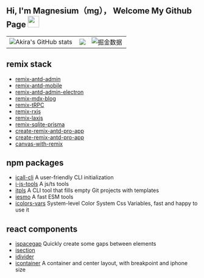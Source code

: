 ## Hi, I'm Magnesium（mg）， Welcome My Github Page <img src="https://raw.githubusercontent.com/iampavangandhi/iampavangandhi/master/gifs/Hi.gif" width="30px">


<table>
  <tr>
    <td><img src="https://github-readme-stats.vercel.app/api?username=yyong008&show_icons=true&count_private=true&theme=vue-light&hide_border=true" alt="Akira's GitHub stats" style="zoom:100%;" align="left"/></td>
     <td><div align="center"> <img src="https://github-readme-stats.vercel.app/api/top-langs/?username=yyong008&hide_title=true&hide_border=true&layout=compact&langs_count=6&text_color=000&icon_color=fff&bg_color=0,52fa5a,4dfcff,c64dff&theme=graywhite" /> </div>
    </td>
    <td><img src="https://4sdvg7tqbv.us.aircode.run/juejin?uid=3016715636836941&hide_border=true" alt="掘金数据" style="zoom:100%;" align="left"/></td>
  </tr>
</table>


## remix stack

- [remix-antd-admin](https://github.com/yyong008/remix-antd-admin)
- [remix-antd-mobile](https://github.com/yyong008/remix-antd-mobile)
- [remix-antd-admin-electron](https://github.com/yyong008/remix-antd-admin-electron)
- [remix-mdx-blog](https://github.com/yyong008/remix-mdx-blog)
- [remix-tRPC](https://github.com/yyong008/remix-trpc)
- [remix-rxjs](https://github.com/yyong008/remix-rxjs)
- [remix-laxjs](https://github.com/yyong008/remix-laxjs)
- [remix-sqlite-prisma](https://github.com/yyong008/remix-sqlite-prisma)
- [create-remix-antd-pro-app](https://github.com/yyong008/create-remix-antd-pro-app)
- [create-remix-antd-pro-app](https://github.com/yyong008/create-remix-antd-pro-app)
- [canvas-with-remix](https://github.com/yyong008/canvas-with-remix)

## npm packages

- [icall-cli](https://www.npmjs.com/package/icall-cli) A user-friendly CLI initialization
- [i-js-tools](https://www.npmjs.com/package/i-js-tools) A js/ts tools
- [itpls](https://www.npmjs.com/package/itpls) A CLI tool that fills empty Git projects with templates
- [iesmo](https://www.npmjs.com/package/iesmo) A fast ESM tools
- [icolors-vars](https://www.npmjs.com/package/icolors-vars) System-level Color System Css Variables, fast and happy to use it

## react components

- [ispacegap](https://www.npmjs.com/package/ispacegap) Quickly create some gaps between elements
- [isection](https://www.npmjs.com/package/isection)
- [idivider](https://www.npmjs.com/package/idivider)
- [icontainer](https://www.npmjs.com/package/icontainer) A container and center layout, with breakpoint and iphone size
